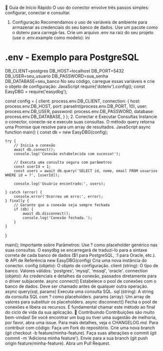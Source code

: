 🚀 Guia de Início Rápido
O uso do conector envolve três passos simples: configurar, conectar e consultar.
1. Configuração
Recomendamos o uso de variáveis de ambiente para armazenar as credenciais do seu banco de dados. Use um pacote como o dotenv para carregá-las.
Crie um arquivo .env na raiz do seu projeto (use o .env.example como modelo):
ini
# .env - Exemplo para PostgreSQL
DB_CLIENT=postgres
DB_HOST=localhost
DB_PORT=5432
DB_USER=seu_usuario
DB_PASSWORD=sua_senha
DB_DATABASE=seu_banco
No seu código, carregue essas variáveis e crie o objeto de configuração:
JavaScript
require('dotenv').config();
const EasyDBG = require('easydbg');

const config = {
    client: process.env.DB_CLIENT,
    connection: {
        host: process.env.DB_HOST,
        port: parseInt(process.env.DB_PORT, 10),
        user: process.env.DB_USER,
        password: process.env.DB_PASSWORD,
        database: process.env.DB_DATABASE,
    }
};
2. Conectar e Executar Consultas
Instancie o conector, conecte-se e execute suas consultas. O método query retorna uma Promise que resolve para um array de resultados.
JavaScript
async function main() {
    const db = new EasyDBG(config);

    try {
        // Inicia a conexão
        await db.connect();
        console.log('Conexão estabelecida com sucesso!');

        // Executa uma consulta segura com parâmetros
        const userId = 1;
        const users = await db.query('SELECT id, nome, email FROM usuarios WHERE id = ?', [userId]);

        console.log('Usuário encontrado:', users);

    } catch (error) {
        console.error('Ocorreu um erro:', error);
    } finally {
        // Garante que a conexão seja sempre fechada
        if (db) {
            await db.disconnect();
            console.log('Conexão fechada.');
        }
    }
}

main();
Importante sobre Parâmetros: Use ? como placeholder genérico nas suas consultas. O easydbg se encarregará de traduzi-lo para a sintaxe correta de cada banco de dados ($1 para PostgreSQL, :1 para Oracle, etc.).
⚙️ API de Referência
new EasyDBG(config)
Cria uma nova instância do conector.
config (objeto): O objeto de configuração.
client (string): O tipo de banco. Valores válidos: 'postgres', 'mysql', 'mssql', 'oracle'.
connection (objeto): As credenciais e detalhes da conexão, passados diretamente para o driver subjacente.
async connect()
Estabelece o pool de conexões com o banco de dados. Deve ser chamado antes de qualquer outra operação.
async query(sql, params)
Executa uma consulta SQL.
sql (string): A string da consulta SQL com ? como placeholders.
params (array): Um array de valores para substituir os placeholders.
async disconnect()
Fecha o pool de conexões e libera os recursos. É fundamental chamar este método ao final do ciclo de vida da sua aplicação.
🤝 Contribuindo
Contribuições são muito bem-vindas! Se você encontrar um bug ou tiver uma sugestão de melhoria, por favor, abra uma issue. Para mais detalhes, veja o CHANGELOG.md.
Para contribuir com código:
Faça um Fork do repositório.
Crie uma nova branch (git checkout -b feature/minha-feature).
Faça suas alterações e commit (git commit -m 'Adiciona minha feature').
Envie para a sua branch (git push origin feature/minha-feature).
Abra um Pull Request.
